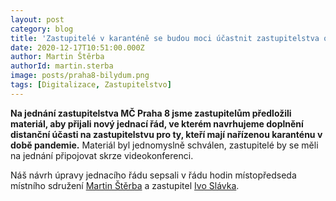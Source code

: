 ```yaml
---
layout: post
category: blog
title: 'Zastupitelé v karanténě se budou moci účastnit zastupitelstva on-line'
date: 2020-12-17T10:51:00.000Z
author: Martin Štěrba
authorId: martin.sterba
image: posts/praha8-bilydum.png
tags: [Digitalizace, Zastupitelstvo]
---
```


**Na jednání zastupitelstva MČ Praha 8 jsme zastupitelům předložili materiál, aby přijali nový jednací řád, ve kterém navrhujeme doplnění distanční účasti na zastupitelstvu pro ty, kteří mají nařízenou karanténu v době pandemie.** Materiál byl jednomyslně schválen, zastupitelé by se měli na jednání připojovat skrze videokonferenci. 

Náš návrh úpravy jednacího řádu sepsali v řádu hodin místopředseda místního sdružení [Martin Štěrba](https://praha8.pirati.cz/lide/martin-sterba/) a zastupitel [Ivo Slávka](https://praha8.pirati.cz/lide/ivo-slavka/). 
